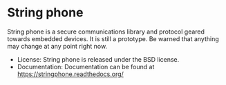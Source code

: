 String phone
============

String phone is a secure communications library and protocol geared towards embedded devices. It is still a prototype.
Be warned that anything may change at any point right now.

* License: String phone is released under the BSD license.
* Documentation: Documentation can be found at https://stringphone.readthedocs.org/

